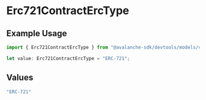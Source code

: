 # Erc721ContractErcType

## Example Usage

```typescript
import { Erc721ContractErcType } from "@avalanche-sdk/devtools/models/components";

let value: Erc721ContractErcType = "ERC-721";
```

## Values

```typescript
"ERC-721"
```